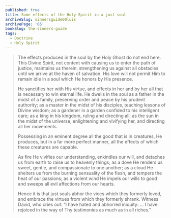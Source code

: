 ```yaml
---
published: true
title: Some effects of the Holy Spirit in a just soul
archiveSlug: sinnersguide00luis
archivePage: '65'
bookSlug: the-sinners-guide
tags:
  - Doctrine
  - Holy Spirit
---
```


> The effects produced in the soul by the Holy Ghost do not end here. This Divine Spirit, not content with causing us to enter the path of justice, maintains us therein, strengthening us against all obstacles until we arrive at the haven of salvation. His love will not permit Him to remain idle in a soul which He honors by His presence.
> 
> He sanctifies her with His virtue, and effects in her and by her all that is necessary to win eternal life. He dwells in the soul as a father in the midst of a family, preserving order and peace by his prudent authority; as a master in the midst of his disciples, teaching lessons of Divine wisdom; as a gardener in a garden confided to his intelligent care; as a king in his kingdom, ruling and directing all; as the sun in the midst of the universe, enlightening and vivifying her, and directing all her movements.
> 
> Possessing in an eminent degree all the good that is in creatures, He produces, but in a far more perfect manner, all the effects of which these creatures are capable.
> 
> As fire He vivifies our understanding, enkindles our will, and detaches us from earth to raise us to heavenly things; as a dove He renders us sweet, gentle, and compassionate to one another; as a cloud He shelters us from the burning sensuality of the flesh, and tempers the heat of our passions; as a violent wind He impels our wills to good and sweeps all evil affections from our hearts.
> 
> Hence it is that just souls abhor the vices which they formerly loved, and embrace the virtues from which they formerly shrank. Witness David, who cries out: “I have hated and abhorred iniquity: ... I have rejoiced in the way of Thy testimonies as much as in all riches.”